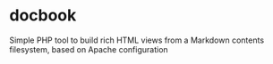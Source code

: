 docbook
=======

Simple PHP tool to build rich HTML views from a Markdown contents filesystem, based on Apache configuration